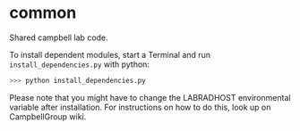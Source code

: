 common
======

Shared campbell lab code.

To install dependent modules, start a Terminal and run ```install_dependencies.py``` with python:

```bash
>>> python install_dependencies.py
```

Please note that you might have to change the LABRADHOST environmental variable after installation. For instructions on how to do this, look up on CampbellGroup wiki.
